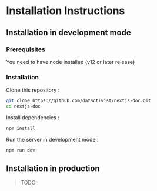 # Installation Instructions

## Installation in development mode

### Prerequisites

You need to have node installed (v12 or later release)

### Installation

Clone this repository :

```bash
git clone https://github.com/datactivist/nextjs-doc.git
cd nextjs-doc
```

Install dependencies :

```bash
npm install
```

Run the server in development mode :

```bash
npm run dev
```

## Installation in production

> TODO
